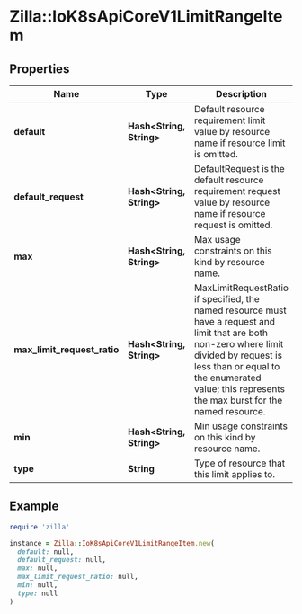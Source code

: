 # Zilla::IoK8sApiCoreV1LimitRangeItem

## Properties

| Name | Type | Description | Notes |
| ---- | ---- | ----------- | ----- |
| **default** | **Hash&lt;String, String&gt;** | Default resource requirement limit value by resource name if resource limit is omitted. | [optional] |
| **default_request** | **Hash&lt;String, String&gt;** | DefaultRequest is the default resource requirement request value by resource name if resource request is omitted. | [optional] |
| **max** | **Hash&lt;String, String&gt;** | Max usage constraints on this kind by resource name. | [optional] |
| **max_limit_request_ratio** | **Hash&lt;String, String&gt;** | MaxLimitRequestRatio if specified, the named resource must have a request and limit that are both non-zero where limit divided by request is less than or equal to the enumerated value; this represents the max burst for the named resource. | [optional] |
| **min** | **Hash&lt;String, String&gt;** | Min usage constraints on this kind by resource name. | [optional] |
| **type** | **String** | Type of resource that this limit applies to. |  |

## Example

```ruby
require 'zilla'

instance = Zilla::IoK8sApiCoreV1LimitRangeItem.new(
  default: null,
  default_request: null,
  max: null,
  max_limit_request_ratio: null,
  min: null,
  type: null
)
```

